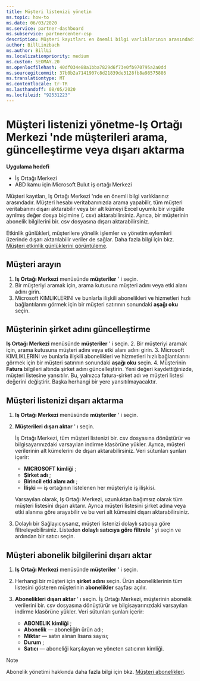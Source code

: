 ```yaml
---
title: Müşteri listenizi yönetin
ms.topic: how-to
ms.date: 06/03/2020
ms.service: partner-dashboard
ms.subservice: partnercenter-csp
description: Müşteri kayıtları en önemli bilgi varlıklarının arasındadır. Iş ortağı merkezi müşteri listenizde bilgileri görüntülemeyi, aramanızı, güncelleştirmeyi, & dışarı aktarmayı öğrenin.
author: BillLinzbach
ms.author: BillLi
ms.localizationpriority: medium
ms.custom: SEOMAY.20
ms.openlocfilehash: 40df034e88a1bba7829d6f73e0fb970795a2a0dd
ms.sourcegitcommit: 37b0b2a7141907c8d21839de3128fb8a98575886
ms.translationtype: MT
ms.contentlocale: tr-TR
ms.lasthandoff: 08/05/2020
ms.locfileid: "92531223"
---
```

# <a name="manage-your-customer-list---search-update-or-export-customers-in-partner-center"></a>Müşteri listenizi yönetme-Iş Ortağı Merkezi 'nde müşterileri arama, güncelleştirme veya dışarı aktarma

**Uygulama hedefi**

- İş Ortağı Merkezi
- ABD kamu için Microsoft Bulut iş ortağı Merkezi

Müşteri kayıtları, Iş Ortağı Merkezi 'nde en önemli bilgi varlıklarınız arasındadır. Müşteri hesabı veritabanınızda arama yapabilir, tüm müşteri veritabanını dışarı aktarabilir veya bir alt kümeyi Excel uyumlu bir virgülle ayrılmış değer dosya biçimine (. csv) aktarabilirsiniz. Ayrıca, bir müşterinin abonelik bilgilerini bir. csv dosyasına dışarı aktarabilirsiniz.

Etkinlik günlükleri, müşterilere yönelik işlemler ve yönetim eylemleri üzerinde dışarı aktarılabilir veriler de sağlar. Daha fazla bilgi için bkz. [Müşteri etkinlik günlüklerini görüntüleme](activity-logs.md).

## <a name="search-for-a-customer"></a>Müşteri arayın

1.  **Iş Ortağı Merkezi** menüsünde **müşteriler** ' i seçin.
2.  Bir müşteriyi aramak için, arama kutusuna müşteri adını veya etki alanı adını girin.
3.  Microsoft KIMLIKLERINI ve bunlarla ilişkili abonelikleri ve hizmetleri hızlı bağlantılarını görmek için bir müşteri satırının sonundaki **aşağı oku** seçin.

## <a name="update-a-customers-company-name"></a>Müşterinin şirket adını güncelleştirme

**Iş Ortağı Merkezi** menüsünde **müşteriler** ' i seçin.
2.  Bir müşteriyi aramak için, arama kutusuna müşteri adını veya etki alanı adını girin.
3.  Microsoft KIMLIKLERINI ve bunlarla ilişkili abonelikleri ve hizmetleri hızlı bağlantılarını görmek için bir müşteri satırının sonundaki **aşağı oku** seçin.
4.  Müşterinin **Fatura** bilgileri altında şirket adını güncelleştirin. Yeni değeri kaydettiğinizde, müşteri listesine yansıtılır. Bu, yalnızca fatura-şirket adı ve müşteri listesi değerini değiştirir. Başka herhangi bir yere yansıtılmayacaktır.

## <a name="export-your-customer-list"></a>Müşteri listenizi dışarı aktarma

1. **Iş Ortağı Merkezi** menüsünde **müşteriler** ' i seçin.
2. **Müşterileri dışarı aktar** ' ı seçin.

   İş Ortağı Merkezi, tüm müşteri listenizi bir. csv dosyasına dönüştürür ve bilgisayarınızdaki varsayılan indirme klasörüne yükler. Ayrıca, müşteri verilerinin alt kümelerini de dışarı aktarabilirsiniz. Veri sütunları şunları içerir:

   - **MICROSOFT kimliği** ;
   - **Şirket adı** ;
   - **Birincil etki alanı adı** ;
   - **İlişki** — iş ortağının listelenen her müşteriyle iş ilişkisi.

    Varsayılan olarak, Iş Ortağı Merkezi, uzunluktan bağımsız olarak tüm müşteri listesini dışarı aktarır. Ayrıca müşteri listesini şirket adına veya etki alanına göre arayabilir ve bu veri alt kümesini dışarı aktarabilirsiniz.

3. Dolaylı bir Sağlayıcıysanız, müşteri listenizi dolaylı satıcıya göre filtreleyebilirsiniz. Listeden **dolaylı satıcıya göre filtrele** ' yi seçin ve ardından bir satıcı seçin.


## <a name="export-customer-subscription-information"></a>Müşteri abonelik bilgilerini dışarı aktar

1. **Iş Ortağı Merkezi** menüsünde **müşteriler** ' i seçin.

2. Herhangi bir müşteri için **şirket adını** seçin. Ürün aboneliklerinin tüm listesini gösteren müşterinin **abonelikler** sayfası açılır.

3. **Abonelikleri dışarı aktar** ' ı seçin. İş Ortağı Merkezi, müşterinin abonelik verilerini bir. csv dosyasına dönüştürür ve bilgisayarınızdaki varsayılan indirme klasörüne yükler. Veri sütunları şunları içerir:
   - **ABONELIK kimliği** ;
   - **Abonelik** — aboneliğin ürün adı;
   - **Miktar** — satın alınan lisans sayısı;
   - **Durum** ;
   - **Satıcı** — aboneliği karşılayan ve yöneten satıcının kimliği.

> [!NOTE]  
> Abonelik yönetimi hakkında daha fazla bilgi için bkz. [Müşteri abonelikleri](customer-subscriptions.md).
